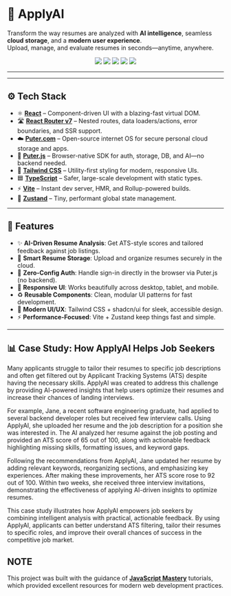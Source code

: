 # 🤖 ApplyAl

Transform the way resumes are analyzed with **AI intelligence**, seamless **cloud storage**, and a **modern user experience**.  
Upload, manage, and evaluate resumes in seconds—anytime, anywhere.

<p align="center">
  <img src="https://img.shields.io/badge/React-18+-61DAFB" />
  <img src="https://img.shields.io/badge/TypeScript-5+-3178C6" />
  <img src="https://img.shields.io/badge/Vite-5+-646CFF" />
  <img src="https://img.shields.io/badge/TailwindCSS-3+-38BDF8" />
  <img src="https://img.shields.io/badge/License-MIT-green" />
</p>

---


---

## ⚙️ Tech Stack

- ⚛️ **[React](https://react.dev/)** – Component-driven UI with a blazing-fast virtual DOM.
- 🛣️ **[React Router v7](https://reactrouter.com/)** – Nested routes, data loaders/actions, error boundaries, and SSR support.
- ☁️ **[Puter.com](https://jsm.dev/resumind-puter)** – Open-source internet OS for secure personal cloud storage and apps.
- 🔑 **[Puter.js](https://jsm.dev/resumind-puterjs)** – Browser-native SDK for auth, storage, DB, and AI—no backend needed.
- 🎨 **[Tailwind CSS](https://tailwindcss.com/)** – Utility-first styling for modern, responsive UIs.
- 🟦 **[TypeScript](https://www.typescriptlang.org/)** – Safer, large-scale development with static types.
- ⚡ **[Vite](https://vite.dev/)** – Instant dev server, HMR, and Rollup-powered builds.
- 🐻 **[Zustand](https://github.com/pmndrs/zustand)** – Tiny, performant global state management.


---

## 🔋 Features

- ✨ **AI-Driven Resume Analysis**: Get ATS-style scores and tailored feedback against job listings.
- 📂 **Smart Resume Storage**: Upload and organize resumes securely in the cloud.
- 🔐 **Zero-Config Auth**: Handle sign-in directly in the browser via Puter.js (no backend).
- 📱 **Responsive UI**: Works beautifully across desktop, tablet, and mobile.
- ♻️ **Reusable Components**: Clean, modular UI patterns for fast development.
- 🎨 **Modern UI/UX**: Tailwind CSS + shadcn/ui for sleek, accessible design.
- ⚡ **Performance-Focused**: Vite + Zustand keep things fast and simple.

---
## 📊 Case Study: How ApplyAI Helps Job Seekers

Many applicants struggle to tailor their resumes to specific job descriptions and often get filtered out by Applicant Tracking Systems (ATS) despite having the necessary skills. ApplyAI was created to address this challenge by providing AI-powered insights that help users optimize their resumes and increase their chances of landing interviews.

For example, Jane, a recent software engineering graduate, had applied to several backend developer roles but received few interview calls. Using ApplyAI, she uploaded her resume and the job description for a position she was interested in. The AI analyzed her resume against the job posting and provided an ATS score of 65 out of 100, along with actionable feedback highlighting missing skills, formatting issues, and keyword gaps.

Following the recommendations from ApplyAI, Jane updated her resume by adding relevant keywords, reorganizing sections, and emphasizing key experiences. After making these improvements, her ATS score rose to 92 out of 100. Within two weeks, she received three interview invitations, demonstrating the effectiveness of applying AI-driven insights to optimize resumes.

This case study illustrates how ApplyAI empowers job seekers by combining intelligent analysis with practical, actionable feedback. By using ApplyAI, applicants can better understand ATS filtering, tailor their resumes to specific roles, and improve their overall chances of success in the competitive job market.


## NOTE
This project was built with the guidance of **[JavaScript Mastery](https://www.youtube.com/c/JavaScriptMastery)** tutorials, which provided excellent resources for modern web development practices.  



